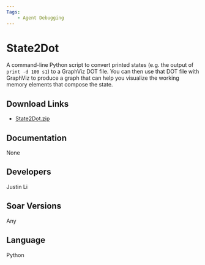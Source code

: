 ```yaml
---
Tags:
    - Agent Debugging
---
```


# State2Dot

A command-line Python script to convert printed states (e.g. the output of
`print -d 100 s1`) to a GraphViz DOT file. You can then use that DOT file with
GraphViz to produce a graph that can help you visualize the working memory
elements that compose the state.

## Download Links

*   [State2Dot.zip](https://github.com/SoarGroup/website-downloads/raw/main/AgentDevelopmentTools/State2Dot.zip)

## Documentation

None

## Developers

Justin Li

## Soar Versions

Any

## Language

Python
